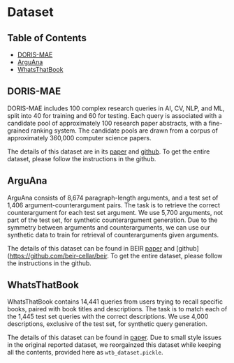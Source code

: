 # Dataset

## Table of Contents
* [DORIS-MAE](#doris-mae)
* [ArguAna](#arguana)
* [WhatsThatBook](#whatsthatbook)

## DORIS-MAE
DORIS-MAE includes 100 complex research queries in AI, CV, NLP, and ML, split into 40 for training and 60 for testing. Each query is associated with a candidate pool of approximately 100 research paper abstracts, with a fine-grained ranking system. The candidate pools are drawn from a corpus of approximately 360,000 computer science papers.

The details of this dataset are in its [paper](https://arxiv.org/pdf/2310.04678.pdf) and [github](https://github.com/Real-Doris-Mae/Doris-Mae-Dataset). To get the entire dataset, please follow the instructions in the github. 

## ArguAna
ArguAna consists of 8,674 paragraph-length arguments, and a test set of 1,406 argument-counterargument pairs. The task is to retrieve the correct counterargument for each test set argument. We use 5,700 arguments, not part of the test set, for synthetic counterargument generation. Due to the symmetry between arguments and counterarguments, we can use our synthetic data to train for retrieval of counterarguments given arguments.

The details of this dataset can be found in BEIR [paper](https://openreview.net/pdf?id=wCu6T5xFjeJ) and [github](https://github.com/beir-cellar/beir. To get the entire dataset, please follow the instructions in the github. 


## WhatsThatBook
WhatsThatBook contains 14,441 queries from users trying to recall specific books, paired with book titles and descriptions. The task is to match each of the 1,445 test set queries with the correct descriptions. We use 4,000 descriptions, exclusive of the test set, for synthetic query generation.

The details of this dataset can be found in [paper](https://arxiv.org/pdf/2305.15053.pdf). Due to small style issues in the original reported dataset, we reorgainzed this dataset while keeping all the contents, provided here as `wtb_dataset.pickle`.
